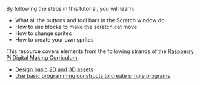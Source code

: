  By following the steps in this tutorial, you will learn:
 - What all the buttons and tool bars in the Scratch window do
 - How to use blocks to make the scratch cat move
 - How to change sprites
 - How to create your own sprites

This resource covers elements from the following strands of the [Raspberry Pi Digital Making Curriculum](https://www.raspberrypi.org/curriculum/):

- [Design basic 2D and 3D assets](https://www.raspberrypi.org/curriculum/design/creator)
- [Use basic programming constructs to create simple programs](https://www.raspberrypi.org/curriculum/programming/creator)
